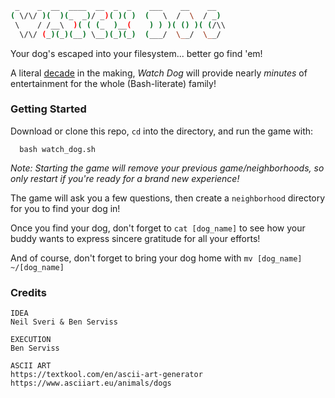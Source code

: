 ```bash
 _    _  __  ____  __  _  _    ___    __    __
( \/\/ )(  )(_  _)/ _)( )( )  (   \  /  \  / _)
 \    / /__\  )( ( (_  )__(    ) ) )( () )( (/\\
  \/\/ (_)(_)(__) \__)(_)(_)  (___/  \__/  \__/
```

Your dog's escaped into your filesystem... better go find 'em!

A literal [decade](https://twitter.com/NoNameGhost/status/385974441219731456) in the making, _Watch Dog_ will provide nearly _minutes_ of entertainment for the whole (Bash-literate) family!

### Getting Started

Download or clone this repo, `cd` into the directory, and run the game with:
```
  bash watch_dog.sh
```

_Note: Starting the game will remove your previous game/neighborhoods, so only restart if you're ready for a brand new experience!_

The game will ask you a few questions, then create a `neighborhood` directory for you to find your dog in!

Once you find your dog, don't forget to `cat [dog_name]` to see how your buddy wants to express sincere gratitude for all your efforts!

And of course, don't forget to bring your dog home with `mv [dog_name] ~/[dog_name]`

### Credits

```
IDEA
Neil Sveri & Ben Serviss

EXECUTION
Ben Serviss

ASCII ART
https://textkool.com/en/ascii-art-generator
https://www.asciiart.eu/animals/dogs
```